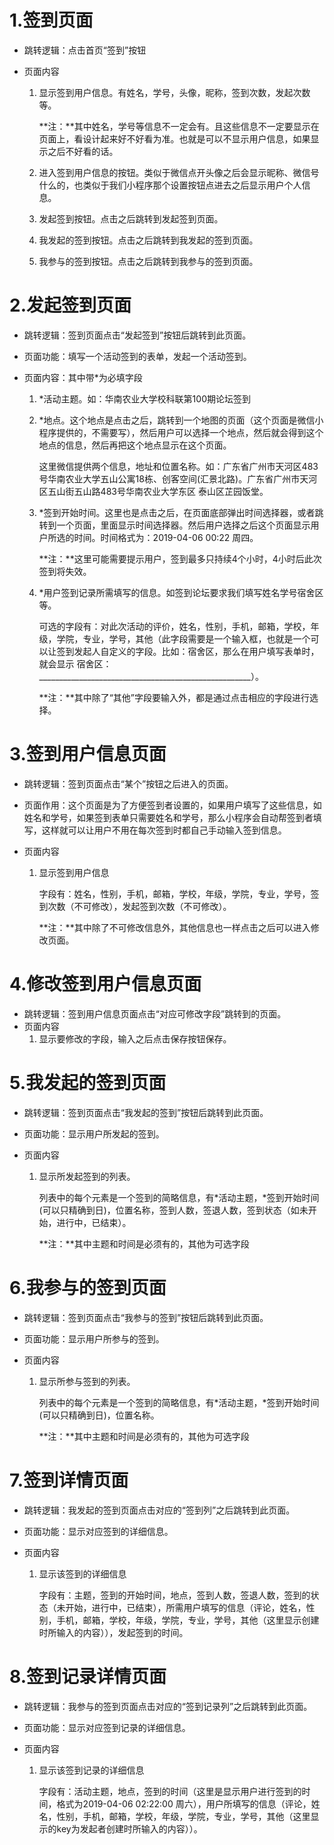 # 1.签到页面

- 跳转逻辑：点击首页“签到”按钮

- 页面内容

  1. 显示签到用户信息。有姓名，学号，头像，昵称，签到次数，发起次数等。

     **注：**其中姓名，学号等信息不一定会有。且这些信息不一定要显示在页面上，看设计起来好不好看为准。也就是可以不显示用户信息，如果显示之后不好看的话。

  2. 进入签到用户信息的按钮。类似于微信点开头像之后会显示昵称、微信号什么的，也类似于我们小程序那个设置按钮点进去之后显示用户个人信息。

  3. 发起签到按钮。点击之后跳转到发起签到页面。

  4. 我发起的签到按钮。点击之后跳转到我发起的签到页面。

  5. 我参与的签到按钮。点击之后跳转到我参与的签到页面。

# 2.发起签到页面

- 跳转逻辑：签到页面点击“发起签到”按钮后跳转到此页面。

- 页面功能：填写一个活动签到的表单，发起一个活动签到。

- 页面内容：其中带*为必填字段

  1. *活动主题。如：华南农业大学校科联第100期论坛签到

  2. *地点。这个地点是点击之后，跳转到一个地图的页面（这个页面是微信小程序提供的，不需要写），然后用户可以选择一个地点，然后就会得到这个地点的信息，然后再把这个地点显示在这个页面。

     这里微信提供两个信息，地址和位置名称。如：广东省广州市天河区483号华南农业大学五山公寓18栋、创客空间(汇景北路)。广东省广州市天河区五山街五山路483号华南农业大学东区  泰山区芷园饭堂。

  3. *签到开始时间。这里也是点击之后，在页面底部弹出时间选择器，或者跳转到一个页面，里面显示时间选择器。然后用户选择之后这个页面显示用户所选的时间。时间格式为：2019-04-06 00:22 周四。

     **注：**这里可能需要提示用户，签到最多只持续4个小时，4小时后此次签到将失效。

  4. *用户签到记录所需填写的信息。如签到论坛要求我们填写姓名学号宿舍区等。

     可选的字段有：对此次活动的评价，姓名，性别，手机，邮箱，学校，年级，学院，专业，学号，其他（此字段需要是一个输入框，也就是一个可以让签到发起人自定义的字段。比如：宿舍区，那么在用户填写表单时，就会显示  宿舍区：_____________________________________________________）。

     **注：**其中除了“其他”字段要输入外，都是通过点击相应的字段进行选择。

# 3.签到用户信息页面

- 跳转逻辑：签到页面点击“某个”按钮之后进入的页面。

- 页面作用：这个页面是为了方便签到者设置的，如果用户填写了这些信息，如姓名和学号，如果签到表单只需要姓名和学号，那么小程序会自动帮签到者填写，这样就可以让用户不用在每次签到时都自己手动输入签到信息。

- 页面内容

  1. 显示签到用户信息

     字段有：姓名，性别，手机，邮箱，学校，年级，学院，专业，学号，签到次数（不可修改），发起签到次数（不可修改）。

     **注：**其中除了不可修改信息外，其他信息也一样点击之后可以进入修改页面。

# 4.修改签到用户信息页面

- 跳转逻辑：签到用户信息页面点击“对应可修改字段”跳转到的页面。
- 页面内容
  1. 显示要修改的字段，输入之后点击保存按钮保存。

# 5.我发起的签到页面

- 跳转逻辑：签到页面点击“我发起的签到”按钮后跳转到此页面。

- 页面功能：显示用户所发起的签到。

- 页面内容

  1. 显示所发起签到的列表。

     列表中的每个元素是一个签到的简略信息，有\*活动主题，\*签到开始时间(可以只精确到日)，位置名称，签到人数，签退人数，签到状态（如未开始，进行中，已结束）。

     **注：**其中主题和时间是必须有的，其他为可选字段

# 6.我参与的签到页面

- 跳转逻辑：签到页面点击“我参与的签到”按钮后跳转到此页面。

- 页面功能：显示用户所参与的签到。

- 页面内容

  1. 显示所参与签到的列表。

     列表中的每个元素是一个签到的简略信息，有\*活动主题，\*签到开始时间(可以只精确到日)，位置名称。

     **注：**其中主题和时间是必须有的，其他为可选字段

# 7.签到详情页面

- 跳转逻辑：我发起的签到页面点击对应的“签到列”之后跳转到此页面。

- 页面功能：显示对应签到的详细信息。

- 页面内容

  1. 显示该签到的详细信息

     字段有：主题，签到的开始时间，地点，签到人数，签退人数，签到的状态（未开始，进行中，已结束），所需用户填写的信息（评论，姓名，性别，手机，邮箱，学校，年级，学院，专业，学号，其他（这里显示创建时所输入的内容）），发起签到的时间。

# 8.签到记录详情页面

- 跳转逻辑：我参与的签到页面点击对应的“签到记录列”之后跳转到此页面。

- 页面功能：显示对应签到记录的详细信息。

- 页面内容

  1. 显示该签到记录的详细信息

     字段有：活动主题，地点，签到的时间（这里是显示用户进行签到的时间，格式为2019-04-06 02:22:00 周六），用户所填写的信息（评论，姓名，性别，手机，邮箱，学校，年级，学院，专业，学号，其他（这里显示的key为发起者创建时所输入的内容））。